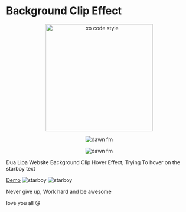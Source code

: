 <h1>Background Clip Effect</h1>

<p align="center">
  <img src="https://iili.io/XSA0gt.md.png" width='290px' alt="xo code style"/>
</p>

<p align="center">
  <img src="https://dcbadge.vercel.app/api/shield/509271102653202433" alt="dawn fm"/> 
</p>

<p align="center">
  <img src="https://img.shields.io/badge/code_style-XO-ff0000.svg" alt="dawn fm"/>
</p>

<p>Dua Lipa Website Background Clip Hover Effect, Trying To hover on the starboy text</p>
<a href='https://angelhtml.github.io/star_boy/'>Demo</a>

<img src='https://iili.io/SrO1Js.png' alt='starboy'/>
<img src='https://iili.io/SrOXX2.png' alt='starboy'/>

<p>Never give up, Work hard and be awesome</p>
<p>love you all 😘</p>
